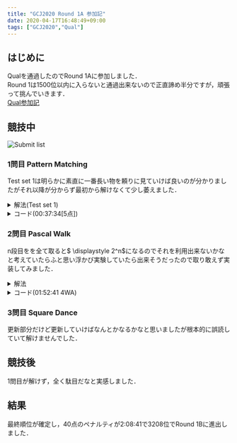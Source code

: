 ```yaml
---
title: "GCJ2020 Round 1A 参加記"
date: 2020-04-17T16:48:49+09:00
tags: ["GCJ2020","Qual"]
---
```

## はじめに

Qualを通過したのでRound 1Aに参加しました．  
Round 1は1500位以内に入らないと通過出来ないので正直諦め半分ですが，頑張って挑んでいきます．  
[Qual参加記](../gcj2020_qual)  

## 競技中

![Submit list](submitlist.jpg)

### 1問目 Pattern Matching

Test set 1は明らかに素直に一番長い物を頼りに見ていけば良いのが分かりましたがそれ以降が分からず最初から解けなくて少し萎えました．  

<details><summary>解法(Test set 1)</summary>
長さが最大の物を基準にその他がそれで対応出来るかを見てそれが構成出来ればそのまま出来なければ"*"を出力します．  
</details>

<details><summary>コード(00:37:34[5点])</summary>

| ID   | Verdict   | Score |
| ---- | --------- | ----- |
| 1    | AC        | 5/5   |
| 2    | WA        | 0/5   |
| 3    | Skip      | 0/18  |

```cpp
#include <bits/stdc++.h>
using namespace std;
using i64 = long long;
#define endl "\n"

int main()
{
  i64 T;
  cin >> T;
  for (i64 _ = 1; _ <= T; _++)
  {
    i64 N;
    cin >> N;
    vector<string> P(N);
    vector<i64> size(N);
    for (i64 i = 0; i < N; i++)
    {
      cin >> P[i];
      reverse(P[i].begin(), P[i].end());
      size[i] = P[i].size();
    }
    string ans;
    i64 it = max_element(size.begin(), size.end()) - size.begin();
    ans = P[it].substr(0, size[it] - 1);
    for (i64 i = 0; i < N; i++)
      if (ans.substr(0, size[i] - 1) != P[i].substr(0, size[i] - 1))
      {
        ans = "*";
      }
    reverse(ans.begin(), ans.end());
    cout << "Case #" << _ << ": " << ans << endl;
  }
  return 0;
}
```

</details>

### 2問目 Pascal Walk

n段目をを全て取ると$ \displaystyle 2^n$になるのでそれを利用出来ないかなと考えていたらふと思い浮かび実験していたら出来そうだったので取り敢えず実装してみました．  

<details><summary>解法</summary>
何段使うか総当りして最後に不足分端を進んで調整して構築します．  
</details>

<details><summary>コード(01:52:41 4WA)</summary>

| ID   | Verdict   | Score |
| ---- | --------- | ----- |
| 1    | AC        | 3/3   |
| 2    | AC        | 11/11 |
| 3    | AC        | 21/21 |

```cpp
#include <bits/stdc++.h>
using namespace std;
using i64 = long long;
#define endl "\n"

int main()
{
  i64 T;
  cin >> T;
  for (i64 _ = 1; _ <= T; _++)
  {
    i64 N;
    cin >> N;
    cout << "Case #" << _ << ":" << endl;
    for (i64 i = 0; i <= 31; i++)
    {
      i64 t = N - i;
      i64 last = -1;
      i64 cnt = 0;
      for (i64 j = 31; 0 <= j; j--)
      {
        if (t & (1LL << j))
        {
          last = max(last, j);
        }
        if (last != -1 && !(t & (1LL << j)))
        {
          cnt++;
        }
      }
      if (cnt <= i)
      {
        cout << "1 1" << endl;
        i64 now = 1;
        bool left = true;
        for (i64 j = 1; j <= last; j++)
        {
          if (t & (1LL << j))
          {
            for (i64 k = 0; k < j + 1; k++)
              cout << j + 1 << " " << (left ? k + 1 : j + 1 - k) << endl;
            left = !left;
            now += (1LL << j);
          }
          else
          {
            cout << j + 1 << " " << (left ? 1 : j + 1) << endl;
            now++;
          }
        }
        for (; now + 1 <= N; last++)
        {
          cout << last + 2 << " " << (left ? 1 : last + 2) << endl;
          now++;
        }
        break;
      }
    }
  }
  return 0;
}
```

</details>

### 3問目 Square Dance

更新部分だけど更新していけばなんとかなるかなと思いましたが根本的に誤読していて解けませんでした．  

## 競技後

1問目が解けず，全く駄目だなと実感しました．  

## 結果

最終順位が確定し，40点のペナルティが2:08:41で3208位でRound 1Bに進出しました．  
